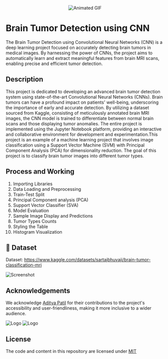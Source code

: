 
<div align="center">
  <img src="https://giphy.com/gifs/brain-anatomy-Vn9JVHDAzYw1O" alt="Animated GIF" />
</div>

# Brain Tumor Detection using CNN
The Brain Tumor Detection using Convolutional Neural Networks (CNN) is a deep learning project focused on accurately detecting brain tumors in medical images. By harnessing the power of CNNs, the project aims to automatically learn and extract meaningful features from brain MRI scans, enabling precise and efficient tumor detection.


## Description
This project is dedicated to developing an advanced brain tumor detection system using state-of-the-art Convolutional Neural Networks (CNNs). Brain tumors can have a profound impact on patients' well-being, underscoring the importance of early and accurate detection. By utilizing a dataset sourced from Kaggle, consisting of meticulously annotated brain MRI images, the CNN model is trained to differentiate between normal brain scans and those displaying tumor anomalies. The entire project is implemented using the Jupyter Notebook platform, providing an interactive and collaborative environment for development and experimentation.This project is an example of a machine learning project that involves image classification using a Support Vector Machine (SVM) with Principal Component Analysis (PCA) for dimensionality reduction. The goal of this project is to classify brain tumor images into different tumor types. 


## Process and Working
1) Importing Libraries
2) Data Loading and Preprocessing
3) Train-Test Split
4) Principal Component analysis (PCA)
5) Support Vector Classifier (SVA)
6) Model Evaluation
7) Sample Image Display and Predictions
8) Tumor Types Counts
9) Styling the Table
10) Histogram Visualization


## 🔗 Dataset
Dataset: https://www.kaggle.com/datasets/sartajbhuvaji/brain-tumor-classification-mri

![Screenshot](https://imgur.com/x0xdotm.png)






## Acknowledgements

We acknowledge [Aditya Patil](https://github.com/Adityathere) for their contributions to the project's accessibility and user-friendliness, making it more inclusive to a wider audience.


![Logo](https://www.kaggle.com/static/images/site-logo.svg)
![Logo](https://jupyter.org/assets/logos/rectanglelogo-greytext-orangebody-greymoons.svg)



## License

The code and content in this repository are licensed under [MIT](https://choosealicense.com/licenses/mit/)

